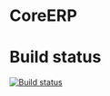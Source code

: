 # CoreERP

# Build status
[![Build status](https://ci.appveyor.com/api/projects/status/9w9cr69g69d572g0?svg=true)](https://ci.appveyor.com/project/ngocvietcode/coreerp)
